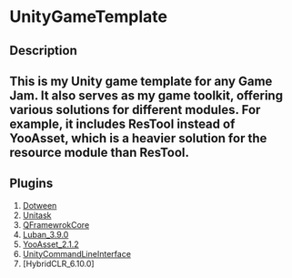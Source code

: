 # UnityGameTemplate
## Description
This is my Unity game template for any Game Jam. It also serves as my game toolkit, offering various solutions for different modules. For example, it includes ResTool instead of YooAsset, which is a heavier solution for the resource module than ResTool.
---
## Plugins
1. [Dotween](https://github.com/Demigiant/dotween)  
2. [Unitask](https://github.com/Cysharp/UniTask)  
3. [QFramewrokCore](https://github.com/liangxiegame/QFramework)  
4. [Luban_3.9.0](https://github.com/focus-creative-games/luban)  
5. [YooAsset_2.1.2](https://github.com/tuyoogame/YooAsset)  
6. [UnityCommandLineInterface](https://github.com/529324416/UnityCommandLineInterface)
7. [HybridCLR_6.10.0]